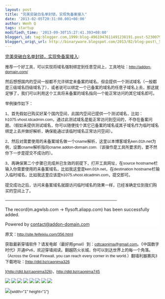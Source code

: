```yaml
--- 
layout: post 
title: "完美突破白名单封锁，实现免备案接入" 
date: '2013-02-05T20:31:00.001+08:00' 
author: Wenh Q
tags: startup
modified\_time: '2013-09-30T15:27:41.393+08:00' 
blogger\_id: tag:blogger.com,1999:blog-4961947611491238191.post-5230079628000873792
blogger\_orig\_url: http://binaryware.blogspot.com/2013/02/blog-post\_5.html
---
```

[完美突破白名单封锁，实现免备案接入](http://feedproxy.google.com/~r/chinagfwblog/~3/XgTrylifytg/blog-post_5.html):
<span style="font-family: Arial; font-size: 13px;"></span>

<div style="background-color: white;">

<span
style="font-family: Arial; font-size: 13px;">推荐一个好工具，可以实现将域名强制绑定到任意空间上，工具地址：<http://addon-domain.com/></span>

</div>

<div style="background-color: white;">

<span
style="font-family: Arial; font-size: 13px;">然后想想国内的空间一般都不允许绑定未备案的域名，但会提供一个测试域名（一般都是三级域名四级域名了），或者说可以绑定一个已备案的域名的任意子域名上去，那这就足够了，我们可以利用这个工具将未备案的域名指向一个能正常访问的其它域名即可。</span>

</div>

<div style="background-color: white;">

<span style="font-family: Arial; font-size: 13px;">举例操作如下：</span>

</div>

<div style="background-color: white;">

<span
style="font-family: Arial; font-size: 13px;">1、首先假如已购买好某个国内空间，此国内空间已提供一个测试域名，比如：h1075.vhost.idcadmin.com，通过此测试域名是能正常访问到空间的，不存在备案问题。（假如未提供测试域名，你可以随便找个其它已备案的域名或其子域名作为临时域名绑定上去并做好解析，确保能通过该临时域名正常访问空间）。</span>

</div>

<div style="background-color: white;">

<span
style="font-family: Arial; font-size: 13px;">2、然后对需要使用的未备案域名做一个cname解析，这里以本博客域名ken.01h.net为例，设置cname解析指向cname.addon-domain.com.（该操作是工具所要求的，要不然你下一步是提交不成功的）。</span>

</div>

<div style="background-color: white;">

<span
style="font-family: Arial; font-size: 13px;">3、再确保第二个步骤已完成并已生效的前提下，打开工具网址，在source
hostname栏输入你需要使用的未备案域名，比如我这里是ken.01h.net，在destination
hostname栏输入临时域名，比如我这里应该是h1075.vhost.idcadmin.com，提交即可。</span>

</div>

<div style="background-color: white;">

<span
style="font-family: Arial; font-size: 13px;">提交成功之后，访问未备案域名就跟访问临时域名的效果一样，已经准确定位到我们购买的空间上了。</span>

</div>

<div style="background-color: white;">

<span
style="font-family: Arial; font-size: 13px;">————————————————————————————

The record(m.agwlsb.com -&gt; flysoft.aliapp.com) has been successfully
added.

Powered by contact@addon-domain.com</span>

</div>

<span style="font-family: Arial; font-size: 13px;">

原文：<http://site.feifeixiu.com/356.html></span>

<div>

获取最新穿墙软件？请发电邮（最好用gmail）到：cdtcaonima@gmail.com。《中国数字时代》开通IPv6，欢迎穿墙阅读。翻越防火长城，你可以到达世界上的每一个角落。（Across
the Great Firewall, you can reach every corner in the
world.）翻墙利器赛风3下载地址：[http://dld.bz/caonima326



](http://dld.bz/caonima326)，<http://dld.bz/caonima745>

</div>

<div>

[![](http://feeds.feedburner.com/~ff/chinagfwblog?d=yIl2AUoC8zA)](http://feeds.feedburner.com/~ff/chinagfwblog?a=XgTrylifytg:F9SE7ENi6o4:yIl2AUoC8zA)
[![](http://feeds.feedburner.com/~ff/chinagfwblog?i=XgTrylifytg:F9SE7ENi6o4:-BTjWOF_DHI)](http://feeds.feedburner.com/~ff/chinagfwblog?a=XgTrylifytg:F9SE7ENi6o4:-BTjWOF_DHI)
[![](http://feeds.feedburner.com/~ff/chinagfwblog?i=XgTrylifytg:F9SE7ENi6o4:F7zBnMyn0Lo)](http://feeds.feedburner.com/~ff/chinagfwblog?a=XgTrylifytg:F9SE7ENi6o4:F7zBnMyn0Lo)
[![](http://feeds.feedburner.com/~ff/chinagfwblog?i=XgTrylifytg:F9SE7ENi6o4:V_sGLiPBpWU)](http://feeds.feedburner.com/~ff/chinagfwblog?a=XgTrylifytg:F9SE7ENi6o4:V_sGLiPBpWU)
[![](http://feeds.feedburner.com/~ff/chinagfwblog?d=qj6IDK7rITs)](http://feeds.feedburner.com/~ff/chinagfwblog?a=XgTrylifytg:F9SE7ENi6o4:qj6IDK7rITs)
[![](http://feeds.feedburner.com/~ff/chinagfwblog?d=l6gmwiTKsz0)](http://feeds.feedburner.com/~ff/chinagfwblog?a=XgTrylifytg:F9SE7ENi6o4:l6gmwiTKsz0)
[![](http://feeds.feedburner.com/~ff/chinagfwblog?i=XgTrylifytg:F9SE7ENi6o4:gIN9vFwOqvQ)](http://feeds.feedburner.com/~ff/chinagfwblog?a=XgTrylifytg:F9SE7ENi6o4:gIN9vFwOqvQ)
[![](http://feeds.feedburner.com/~ff/chinagfwblog?d=TzevzKxY174)](http://feeds.feedburner.com/~ff/chinagfwblog?a=XgTrylifytg:F9SE7ENi6o4:TzevzKxY174)

</div>

![](http://feeds.feedburner.com/~r/chinagfwblog/~4/XgTrylifytg){width="1"
height="1"}
